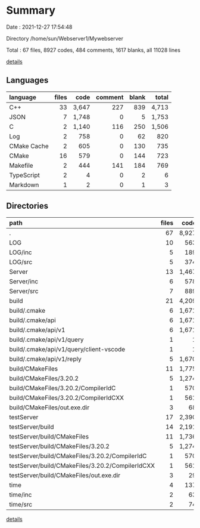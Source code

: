 # Summary

Date : 2021-12-27 17:54:48

Directory /home/sun/Webserver1/Mywebserver

Total : 67 files,  8927 codes, 484 comments, 1617 blanks, all 11028 lines

[details](details.md)

## Languages
| language | files | code | comment | blank | total |
| :--- | ---: | ---: | ---: | ---: | ---: |
| C++ | 33 | 3,647 | 227 | 839 | 4,713 |
| JSON | 7 | 1,748 | 0 | 5 | 1,753 |
| C | 2 | 1,140 | 116 | 250 | 1,506 |
| Log | 2 | 758 | 0 | 62 | 820 |
| CMake Cache | 2 | 605 | 0 | 130 | 735 |
| CMake | 16 | 579 | 0 | 144 | 723 |
| Makefile | 2 | 444 | 141 | 184 | 769 |
| TypeScript | 2 | 4 | 0 | 2 | 6 |
| Markdown | 1 | 2 | 0 | 1 | 3 |

## Directories
| path | files | code | comment | blank | total |
| :--- | ---: | ---: | ---: | ---: | ---: |
| . | 67 | 8,927 | 484 | 1,617 | 11,028 |
| LOG | 10 | 563 | 15 | 236 | 814 |
| LOG/inc | 5 | 189 | 0 | 101 | 290 |
| LOG/src | 5 | 374 | 15 | 135 | 524 |
| Server | 13 | 1,467 | 72 | 214 | 1,753 |
| Server/inc | 6 | 578 | 40 | 90 | 708 |
| Server/src | 7 | 889 | 32 | 124 | 1,045 |
| build | 21 | 4,209 | 208 | 553 | 4,970 |
| build/.cmake | 6 | 1,671 | 0 | 5 | 1,676 |
| build/.cmake/api | 6 | 1,671 | 0 | 5 | 1,676 |
| build/.cmake/api/v1 | 6 | 1,671 | 0 | 5 | 1,676 |
| build/.cmake/api/v1/query | 1 | 1 | 0 | 0 | 1 |
| build/.cmake/api/v1/query/client-vscode | 1 | 1 | 0 | 0 | 1 |
| build/.cmake/api/v1/reply | 5 | 1,670 | 0 | 5 | 1,675 |
| build/CMakeFiles | 11 | 1,775 | 118 | 343 | 2,236 |
| build/CMakeFiles/3.20.2 | 5 | 1,274 | 118 | 292 | 1,684 |
| build/CMakeFiles/3.20.2/CompilerIdC | 1 | 570 | 58 | 125 | 753 |
| build/CMakeFiles/3.20.2/CompilerIdCXX | 1 | 561 | 60 | 123 | 744 |
| build/CMakeFiles/out.exe.dir | 3 | 68 | 0 | 9 | 77 |
| testServer | 17 | 2,390 | 180 | 504 | 3,074 |
| testServer/build | 14 | 2,191 | 169 | 470 | 2,830 |
| testServer/build/CMakeFiles | 11 | 1,736 | 118 | 343 | 2,197 |
| testServer/build/CMakeFiles/3.20.2 | 5 | 1,274 | 118 | 292 | 1,684 |
| testServer/build/CMakeFiles/3.20.2/CompilerIdC | 1 | 570 | 58 | 125 | 753 |
| testServer/build/CMakeFiles/3.20.2/CompilerIdCXX | 1 | 561 | 60 | 123 | 744 |
| testServer/build/CMakeFiles/out.exe.dir | 3 | 29 | 0 | 9 | 38 |
| time | 4 | 137 | 0 | 76 | 213 |
| time/inc | 2 | 63 | 0 | 36 | 99 |
| time/src | 2 | 74 | 0 | 40 | 114 |

[details](details.md)